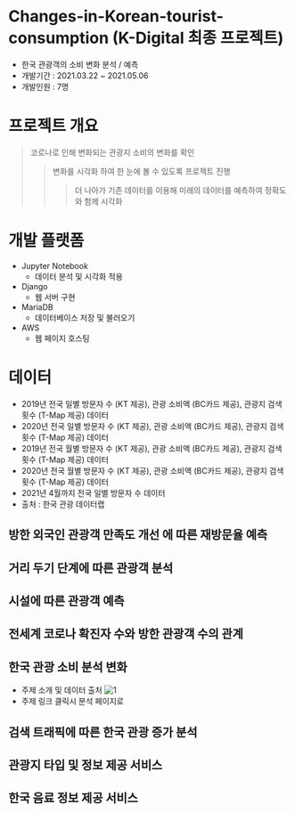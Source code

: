 # Changes-in-Korean-tourist-consumption (K-Digital 최종 프로젝트)
- 한국 관광객의 소비 변화 분석 / 예측
- 개발기간 : 2021.03.22 ~ 2021.05.06
- 개발인원 : 7명

# 프로젝트 개요
> 코로나로 인해 변화되는 관광지 소비의 변화를 확인
> > 변화를 시각화 하여 한 눈에 볼 수 있도록 프로젝트 진행
> > > 더 나아가 기존 데이터를 이용해 미래의 데이터를 예측하여 정확도와 함께 시각화

# 개발 플랫폼
- Jupyter Notebook
  -	데이터 분석 및 시각화 적용
- Django
  -	웹 서버 구현
- MariaDB
  -	데이터베이스 저장 및 불러오기
- AWS
  -	웹 페이지 호스팅

# 데이터
- 2019년 전국 일별 방문자 수 (KT 제공), 관광 소비액 (BC카드 제공), 관광지 검색 횟수 (T-Map 제공) 데이터
- 2020년 전국 일별 방문자 수 (KT 제공), 관광 소비액 (BC카드 제공), 관광지 검색 횟수 (T-Map 제공) 데이터
- 2019년 전국 월별 방문자 수 (KT 제공), 관광 소비액 (BC카드 제공), 관광지 검색 횟수 (T-Map 제공) 데이터
- 2020년 전국 월별 방문자 수 (KT 제공), 관광 소비액 (BC카드 제공), 관광지 검색 횟수 (T-Map 제공) 데이터
- 2021년 4월까지 전국 일별 방문자 수 데이터
- 출처 : 한국 관광 데이터랩

## 방한 외국인 관광객 만족도 개선 에 따른 재방문율 예측
## 거리 두기 단계에 따른 관광객 분석
## 시설에 따른 관광객 예측
## 전세계 코로나 확진자 수와 방한 관광객 수의 관계
## 한국 관광 소비 분석 변화
- 주제 소개 및 데이터 출처
![1](https://user-images.githubusercontent.com/62364849/124377909-8a41f080-dce9-11eb-9757-9b27912ba824.png)
- 주제 링크 클릭시 분석 페이지로 

## 검색 트래픽에 따른 한국 관광 증가 분석
## 관광지 타입 및 정보 제공 서비스
## 한국 음료 정보 제공 서비스

